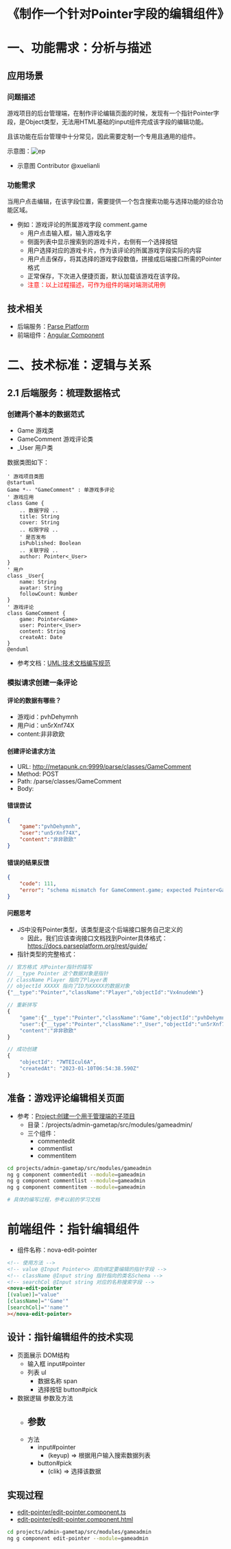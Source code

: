# 《制作一个针对Pointer字段的编辑组件》
# 一、功能需求：分析与描述

## 应用场景
### 问题描述

游戏项目的后台管理端，在制作评论编辑页面的时候，发现有一个指针Pointer字段，是Object类型，无法用HTML基础的input组件完成该字段的编辑功能。

且该功能在后台管理中十分常见，因此需要定制一个专用且通用的组件。

示意图：![ep](./edit-pointer.png)
- 示意图 Contributor @xuelianli

### 功能需求
当用户点击编辑，在该字段位置，需要提供一个包含搜索功能与选择功能的综合功能区域。

- 例如：游戏评论的所属游戏字段 comment.game
    - 用户点击输入框，输入游戏名字
    - 侧面列表中显示搜索到的游戏卡片，右侧有一个选择按钮
    - 用户选择对应的游戏卡片，作为该评论的所属游戏字段实际的内容
    - 用户点击保存，将其选择的游戏字段数值，拼接成后端接口所需的Pointer格式
    - 正常保存，下次进入便捷页面，默认加载该游戏在该字段。
    - <span style="color:red">注意：以上过程描述，可作为组件的端对端测试用例</span>

## 技术相关

- 后端服务：[Parse Platform](https://docs.parseplatform.org/rest/guide/)
- 前端组件：[Angular Component](https://angular.cn/guide/component-overview)

# 二、技术标准：逻辑与关系
## 2.1 后端服务：梳理数据格式
### 创建两个基本的数据范式
- Game 游戏类
- GameComment 游戏评论类
- _User 用户类

数据类图如下：
```plantuml
' 游戏项目类图
@startuml
Game *-- "GameComment" : 单游戏多评论
' 游戏应用
class Game {
    .. 数据字段 ..
    title: String
    cover: String
    .. 权限字段 ..
    ' 是否发布
    isPublished: Boolean
    .. 关联字段 ..
    author: Pointer<_User>
}
' 用户
class _User{
    name: String
    avatar: String
    followCount: Number
}
' 游戏评论
class GameComment {
    game: Pointer<Game>
    user: Pointer<_User>
    content: String
    createAt: Date
}
@enduml
```

- 参考文档：[UML:技术文档编写规范](/docs/uml/document.md)

### 模拟请求创建一条评论

#### 评论的数据有哪些？
- 游戏id：pvhDehymnh
- 用户id：un5rXnf74X
- content:非非欧欧

#### 创建评论请求方法
- URL: http://metapunk.cn:9999/parse/classes/GameComment
- Method: POST
- Path: /parse/classes/GameComment
- Body: <json>

#### 错误尝试
``` json
{
    "game":"pvhDehymnh",
    "user":"un5rXnf74X",
    "content":"非非欧欧"
}
```

#### 错误的结果反馈
``` json
{
    "code": 111,
    "error": "schema mismatch for GameComment.game; expected Pointer<Game> but got String"
}
```

#### 问题思考
- JS中没有Pointer类型，该类型是这个后端接口服务自己定义的
    - 因此，我们应该查询接口文档找到Pointer具体格式：https://docs.parseplatform.org/rest/guide/
- 指针类型的完整格式：
``` js
// 官方格式 对Pointer指针的描写
// __type Pointer 这个数据对象是指针
// className Player 指向了Player表
// objectId XXXXX 指向了ID为XXXXX的数据对象
{"__type":"Pointer","className":"Player","objectId":"Vx4nudeWn"}

// 重新拼写
{
    "game":{"__type":"Pointer","className":"Game","objectId":"pvhDehymnh"}, 
    "user":{"__type":"Pointer","className":"_User","objectId":"un5rXnf74X"}, 
    "content":"非非欧欧"
}

// 成功创建
{
    "objectId": "7WTEIcul6A",
    "createdAt": "2023-01-10T06:54:38.590Z"
}
```

## 准备：游戏评论编辑相关页面
- 参考：[Project:创建一个用于管理端的子项目](/docs/cicd/project.md)
    - 目录：/projects/admin-gametap/src/modules/gameadmin/
    - 三个组件：
        - commentedit
        - commentlist
        - commentitem

``` sh
cd projects/admin-gametap/src/modules/gameadmin
ng g component commentedit --module=gameadmin
ng g component commentlist --module=gameadmin
ng g component commentitem --module=gameadmin

# 具体的编写过程，参考以前的学习文档
```

# 前端组件：指针编辑组件

- 组件名称：nova-edit-pointer

``` html
<!-- 使用方法 -->
<!-- value @Input Pointer<> 双向绑定要编辑的指针字段 -->
<!-- className @Input string 指针指向的类名Schema -->
<!-- searchCol @Input string 对应的名称搜索字段 -->
<nova-edit-pointer 
[(value)]="value" 
[className]="'Game'"
[searchCol]="'name'"
></nova-edit-pointer>
```

## 设计：指针编辑组件的技术实现

- 页面展示 DOM结构
    - 输入框 input#pointer
    - 列表 ul
        - 数据名称 span
        - 选择按钮 button#pick
- 数据逻辑 参数及方法
    - 参数
        - 
    - 方法
        - input#pointer
            - (keyup) => 根据用户输入搜索数据列表
        - button#pick
            - (clik) => 选择该数据

## 实现过程
- [edit-pointer/edit-pointer.component.ts](/projects/admin-gametap/src/modules/gameadmin/edit-pointer/edit-pointer.component.ts)
- [edit-pointer/edit-pointer.component.html](/projects/admin-gametap/src/modules/gameadmin/edit-pointer/edit-pointer.component.html)
``` sh
cd projects/admin-gametap/src/modules/gameadmin
ng g component edit-pointer --module=gameadmin
```